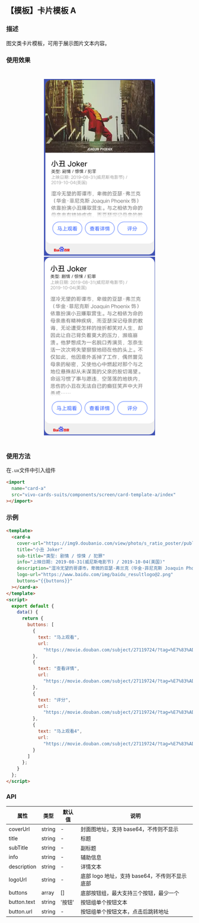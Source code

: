 ## 【模板】卡片模板 A

### 描述

图文类卡片模板，可用于展示图片文本内容。

### 使用效果

<div style="text-align: center;margin: 40px;">
<img src="../../assets/screen-template-a.png" style="width:300px" alt="template-a"/>
<img src="../../assets/screen-template-a-1.png" style="width:300px" alt="template-a"/>
</div>

### 使用方法

在`.ux`文件中引入组件

```html
<import
  name="card-a"
  src="vivo-cards-suits/components/screen/card-template-a/index"
></import>
```

### 示例

```html
<template>
  <card-a
    cover-url="https://img9.doubanio.com/view/photo/s_ratio_poster/public/p2567198874.webp"
    title="小丑 Joker"
    sub-title="类型: 剧情 / 惊悚 / 犯罪"
    info="上映日期: 2019-08-31(威尼斯电影节) / 2019-10-04(美国)"
    description="湿冷无望的哥谭市，卑微的亚瑟·弗兰克（华金·菲尼克斯 Joaquin Phoenix 饰）依靠扮演小丑赚取营生。与之相依为命的母亲患有精神疾病，而亚瑟深记母亲的教诲，无论遭受怎样的挫折都笑对人生，却因此让自己背负着莫大的压力，濒临崩溃。他梦想成为一名脱口秀演员，怎奈生活一次次将失望狠狠地砸在他的头上。不仅如此，他因意外丢掉了工作，偶然瞥见母亲的秘密，又使他心中燃起对那个与之地位悬殊却从未谋面的父亲的殷切渴望。命运习惯了事与愿违，空荡荡的地铁内，悲伤的小丑在无法自已的癫狂笑声中大开杀戒……"
    logo-url="https://www.baidu.com/img/baidu_resultlogo@2.png"
    buttons="{{buttons}}"
  ></card-a>
</template>
<script>
  export default {
    data() {
      return {
        buttons: [
          {
            text: "马上观看",
            url:
              "https://movie.douban.com/subject/27119724/?tag=%E7%83%AD%E9%97%A8&from=gaia"
          },
          {
            text: "查看详情",
            url:
              "https://movie.douban.com/subject/27119724/?tag=%E7%83%AD%E9%97%A8&from=gaia"
          },
          {
            text: "评分",
            url:
              "https://movie.douban.com/subject/27119724/?tag=%E7%83%AD%E9%97%A8&from=gaia"
          },
          {
            text: "马上观看4",
            url:
              "https://movie.douban.com/subject/27119724/?tag=%E7%83%AD%E9%97%A8&from=gaia"
          }
        ]
      };
    }
  };
</script>
```

### API

| 属性        | 类型   | 默认值 | 说明                                          |
| ----------- | ------ | ------ | --------------------------------------------- |
| coverUrl    | string | -      | 封面图地址，支持 base64，不传则不显示         |
| title       | string | -      | 标题                                          |
| subTitle    | string | -      | 副标题                                        |
| info        | string | -      | 辅助信息                                      |
| description | string | -      | 详情文本                                      |
| logoUrl     | string | -      | 底部 logo 地址，支持 base64，不传则不显示底部 |
| buttons     | array  | []     | 底部按钮组，最大支持三个按钮，最少一个        |
| button.text | string | '按钮' | 按钮组单个按钮文本                            |
| button.url  | string | -      | 按钮组单个按钮文本，点击后跳转地址            |

